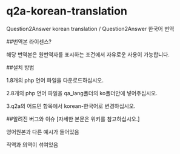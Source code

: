 # q2a-korean-translation
Question2Answer korean  translation / Question2Answer 한국어 번역

##번역본 라이센스?

해당 번역본은 원번역자를 표시하는 조건에서 자유로운 사용이 가능합니다.

##설치 방법

1.8개의 php 언어 파일을 다운로드하십시오.

2.8개의 php 언어 파일을 qa_lang폴더의 ko폴더안에 넣어주십시오.

3.q2a의 어드민 항목에서 korean-한국어로 변경하십시오.

##알려진 버그와 이슈 [자세한 본문은 위키를 참고하십시오.]

영어원본과 다른 예시가 들어있음

직역과 의역이 섞여있음
